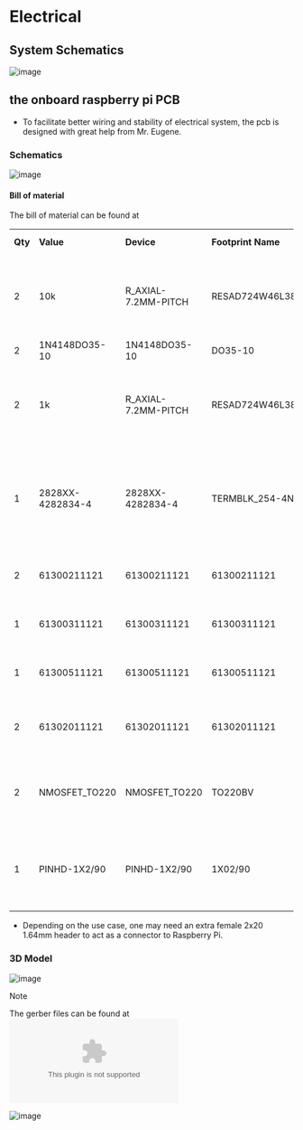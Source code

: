 # Electrical

## System Schematics
![image](https://github.com/user-attachments/assets/760af142-5093-48ad-b26e-6e2310aad134)



## the onboard raspberry pi PCB
- To facilitate better wiring and stability of electrical system, the pcb is designed with great help from Mr. Eugene.

### Schematics
![image](https://github.com/user-attachments/assets/fc26c7e2-d6d2-4aa7-8678-e5d6c1d73ada)

#### Bill of material
The bill of material can be found at
<p>
<table>
<tr><td><b>Qty</b></td><td><b>Value</b></td><td><b>Device</b></td><td><b>Footprint Name</b></td><td><b>Parts</b></td><td><b>Detailed Description</b></td><td><b>CATEGORY</b></td><td><b>CREATED_BY</b></td><td><b>DATASHEET</b></td><td><b>DESCRIPTION</b></td><td><b>DIGIKEY_PART_NUMBER</b></td><td><b>DIGI_KEY_PART_NUMBER</b></td><td><b>DRAIN_CURRENT</b></td><td><b>IC_MAX</b></td><td><b>MANUFACTURER</b></td><td><b>MPN</b></td><td><b>OPERATING_TEMPERATURE</b></td><td><b>PACKAGE_SIZE</b></td><td><b>PACKAGE_TYPE</b></td><td><b>PART_STATUS</b></td><td><b>PITCH</b></td><td><b>POPULARITY</b></td><td><b>ROHS</b></td><td><b>SERIES</b></td><td><b>SUBCATEGORY</b></td><td><b>TEMPERATURE_COEFFICIENT</b></td><td><b>THERMALLOSS</b></td><td><b>TOLERANCE</b></td><td><b>TYPE</b></td><td><b>VCEO_MAX</b></td></tr>
<tr><td>2</td><td>10k</td><td>R_AXIAL-7.2MM-PITCH</td><td>RESAD724W46L381D178B</td><td>R6, R8</td><td>Resistor Fixed - Generic</td><td>Resistors</td><td></td><td></td><td>Axial Resistor 7.24 mm pitch 3.81 mm body length 1.78 mm body diameter</td><td></td><td></td><td></td><td></td><td></td><td></td><td></td><td>AXIAL</td><td>THT</td><td></td><td></td><td></td><td></td><td></td><td></td><td></td><td></td><td></td><td></td><td></td></tr>
<tr><td>2</td><td>1N4148DO35-10</td><td>1N4148DO35-10</td><td>DO35-10</td><td>D3, D4</td><td>DIODE</td><td></td><td></td><td></td><td></td><td></td><td></td><td></td><td></td><td></td><td></td><td></td><td></td><td></td><td></td><td></td><td>21</td><td></td><td></td><td></td><td></td><td></td><td></td><td></td><td></td></tr>
<tr><td>2</td><td>1k</td><td>R_AXIAL-7.2MM-PITCH</td><td>RESAD724W46L381D178B</td><td>R5, R7</td><td>Resistor Fixed - Generic</td><td>Resistors</td><td></td><td></td><td>Axial Resistor 7.24 mm pitch 3.81 mm body length 1.78 mm body diameter</td><td></td><td></td><td></td><td></td><td></td><td></td><td></td><td>AXIAL</td><td>THT</td><td></td><td></td><td></td><td></td><td></td><td></td><td></td><td></td><td></td><td></td><td></td></tr>
<tr><td>1</td><td>2828XX-4282834-4</td><td>2828XX-4282834-4</td><td>TERMBLK_254-4N</td><td>5V,12VTERBLK</td><td>4 Position Wire to Board Terminal Block Horizontal with Board</td><td>Fixed Terminal Blocks</td><td></td><td>https://www.te.com/usa-en/product-282834-4.datasheet.pdf</td><td>4 Position Wire to Board Terminal Block Horizontal with Board 0.100" (2.54mm) Through Hole</td><td></td><td></td><td></td><td></td><td>TE Connectivity AMP Connectors</td><td>282834-4</td><td>-40�C ~ 105�C</td><td>NA</td><td>THT</td><td>ACTIVE</td><td>0.100" (2.54mm) </td><td></td><td>COMPLIANT</td><td>Buchanan</td><td>Terminal Blocks</td><td></td><td></td><td></td><td>Through Hole Screw - Rising Cage Clamp Side wire entry Horizontal with Board</td><td></td></tr>
<tr><td>2</td><td>61300211121</td><td>61300211121</td><td>61300211121</td><td>5VSOLENOID, 12VSOLENOID</td><td>CONN HEADER VERT 2POS 2.54MM</td><td></td><td>PCBLayout.com</td><td></td><td></td><td></td><td>732-5315-ND</td><td></td><td></td><td>Wurth Electronics Inc.</td><td>61300211121</td><td></td><td></td><td></td><td></td><td></td><td></td><td></td><td></td><td></td><td></td><td></td><td></td><td></td><td></td></tr>
<tr><td>1</td><td>61300311121</td><td>61300311121</td><td>61300311121</td><td>SERVO</td><td>CONN HEADER VERT 3POS 2.54MM</td><td></td><td>PCBLayout.com</td><td></td><td></td><td></td><td>732-5316-ND</td><td></td><td></td><td>Wurth Electronics Inc.</td><td>61300311121</td><td></td><td></td><td></td><td></td><td></td><td></td><td></td><td></td><td></td><td></td><td></td><td></td><td></td><td></td></tr>
<tr><td>1</td><td>61300511121</td><td>61300511121</td><td>61300511121</td><td>AMG8833</td><td>CONN HEADER VERT 5POS 2.54MM</td><td></td><td>PCBLayout.com</td><td></td><td></td><td></td><td>732-5318-ND</td><td></td><td></td><td>Wurth Electronics Inc.</td><td>61300511121</td><td></td><td></td><td></td><td></td><td></td><td></td><td></td><td></td><td></td><td></td><td></td><td></td><td></td><td></td></tr>
<tr><td>2</td><td>61302011121</td><td>61302011121</td><td>61302011121</td><td>GPIO_EVEN, GPIO_ODD</td><td>CONN HEADER VERT 20POS 2.54MM</td><td></td><td>PCBLayout.com</td><td></td><td></td><td>732-5329-ND</td><td></td><td></td><td></td><td>Wurth Electronics Inc.</td><td>61302011121</td><td></td><td></td><td></td><td></td><td></td><td></td><td></td><td></td><td></td><td></td><td></td><td></td><td></td><td></td></tr>
<tr><td>2</td><td>NMOSFET_TO220</td><td>NMOSFET_TO220</td><td>TO220BV</td><td>Q1, Q2</td><td>N-Channel MOSFET - Generic</td><td>Transistor</td><td></td><td>https://www.diodes.com/assets/Package-Files/TO220-3.pdf</td><td>Generic N Channel MOSFET TO220 Package Through Hole</td><td></td><td></td><td></td><td></td><td></td><td></td><td></td><td>TO220</td><td>THT</td><td></td><td></td><td></td><td></td><td></td><td>MOSFET</td><td></td><td></td><td></td><td>N-Channel</td><td></td></tr>
<tr><td>1</td><td>PINHD-1X2/90</td><td>PINHD-1X2/90</td><td>1X02/90</td><td>JP1</td><td>PIN HEADER</td><td>Headers</td><td></td><td></td><td>Header-Right Angle-2 Position</td><td></td><td></td><td></td><td></td><td></td><td></td><td></td><td></td><td>THT</td><td></td><td>0.100" (2.54mm)</td><td></td><td></td><td></td><td>Headers-Male Pins</td><td></td><td></td><td></td><td>Board to Board or Cable-Unshrouded-Through Hole-Right Angle</td><td></td></tr>
</table>

- Depending on the use case, one may need an extra female 2x20 1.64mm header to act as a connector to Raspberry Pi.



### 3D Model
![image](https://github.com/user-attachments/assets/a2e77d31-ac5e-45ef-9e9c-d4dd6226e882)

>[!Note]
>The gerber files can be found at ![PCB schematic v36_2025-03-21.zip](https://github.com/HarshitSrivastavaHS/CDE2310-Group13-24-25-Sem2/blob/720050d062ca994ac7edb281e0543ac8d054d7fe/Electrical/PCB%20schematic%20v36_2025-03-21.zip)


![image](https://github.com/user-attachments/assets/377173ea-6520-4430-87da-c48feaca628f)

